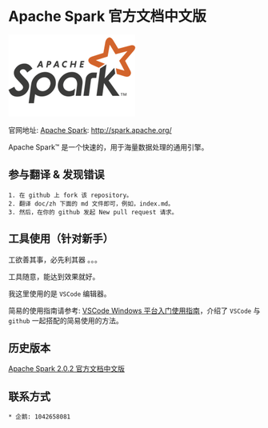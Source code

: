 # Apache Spark 官方文档中文版
![](doc/en/img/spark-logo-hd.png) 

官网地址: [Apache Spark](http://spark.apache.org/): <http://spark.apache.org/>

Apache Spark™ 是一个快速的，用于海量数据处理的通用引擎。

## 参与翻译 & 发现错误
    1. 在 github 上 fork 该 repository。
    2. 翻译 doc/zh 下面的 md 文件即可，例如，index.md。
    3. 然后，在你的 github 发起 New pull request 请求。

## 工具使用（针对新手）
工欲善其事，必先利其器 。。。

工具随意，能达到效果就好。

我这里使用的是 `VSCode` 编辑器。

简易的使用指南请参考: [VSCode Windows 平台入门使用指南](help\vscode-windows-usage.md)，介绍了 `VSCode` 与 `github` 一起搭配的简易使用的方法。

## 历史版本
[Apache Spark 2.0.2 官方文档中文版](http://cwiki.apachecn.org/pages/viewpage.action?pageId=2883613)

## 联系方式
    * 企鹅: 1042658081